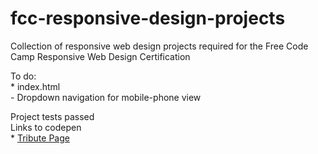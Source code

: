 # fcc-responsive-design-projects
Collection of responsive web design projects required for the Free Code Camp Responsive Web Design Certification

To do:  
    * index.html  
    - Dropdown navigation for mobile-phone view  

Project tests passed  
Links to codepen  
    * [Tribute Page](https://codepen.io/steshaMcK/pen/mdOdQGB)
